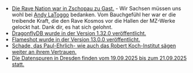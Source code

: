 * [Die Rave Nation war in Zschopau zu Gast.](https://www.freiepresse.de/erzgebirge/zschopau/rave-nation-bringt-techno-legenden-nach-zschopau-zurueck-artikel13901445) - Wir Sachsen müssen uns wohl bei [Andy LaToggo](https://www.andylatoggo.de/) bedanken. Vom Bauchgefühl her war er die treibende Kraft, die den Rave Kosmos vor die Hallen der MZ-Werke gelockt hat. Dank dir, es hat sich gelohnt.
* [DragonflyDB wurde in der Version 1.32.0 veröffentlicht.](https://github.com/dragonflydb/dragonfly/releases/tag/v1.32.0)
* [Flameshot wurde in der Version 13.0.0 veröffentlicht.](https://github.com/flameshot-org/flameshot/releases/tag/v13.0.0)
* [Schade, das Paul-Ehrlich- wie auch das Robert Koch-Institut sägen weiter an ihrem Vertrauen.](https://impfentscheidung.online/kontroverse-autismus-impfstofffakten-des-paul-ehrlich-institutes/)
* [Die Datenspuren in Dresden finden vom 19.09.2025 bis zum 21.09.2025 statt.](https://merch.datenspuren.de/ds/25/)
